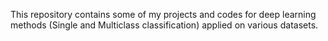 This repository contains some of my projects and codes for deep learning methods (Single and Multiclass classification) applied on various datasets.

